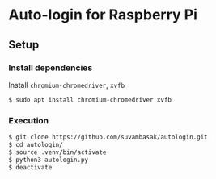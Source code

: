 # Auto-login for Raspberry Pi

## Setup

### Install dependencies
Install `chromium-chromedriver`, `xvfb`
```bash
$ sudo apt install chromium-chromedriver xvfb
```

### Execution
```bash
$ git clone https://github.com/suvambasak/autologin.git
$ cd autologin/
$ source .venv/bin/activate
$ python3 autologin.py
$ deactivate
```